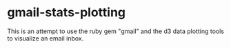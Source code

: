 gmail-stats-plotting
====================

This is an attempt to use the ruby gem "gmail" and the d3 data plotting
tools to visualize an email inbox.

